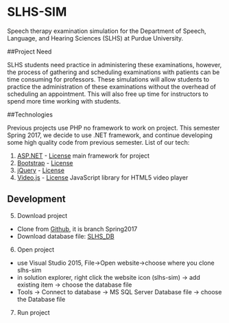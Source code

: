 SLHS-SIM
=========



Speech therapy examination simulation for the Department of Speech, Language, and Hearing Sciences (SLHS) at Purdue University.


##Project Need

SLHS students need practice in administering these examinations, however, the process of gathering and scheduling examinations with patients can be time consuming for professors. These simulations will allow students to practice the administration of these examinations without the overhead of scheduling an appointment. This will also free up time for instructors to spend more time working with students.


##Technologies

Previous projects use PHP no framework to work on project.
This semester Spring 2017, we decide to use .NET framework, and continue developing some high quality code from previous semester.
List of our tech:

 1. [ASP.NET](https://www.asp.net/) - [License](https://aspnet.codeplex.com/license) main framework for project
 2. [Bootstrap](http://getbootstrap.com/) - [License](https://github.com/twbs/bootstrap/blob/master/LICENSE)
 3. [jQuery](http://jquery.com/) - [License](https://jquery.org/license/)
 4. [Video.js](http://www.videojs.com/) - [License](https://github.com/videojs/video.js/blob/master/LICENSE) JavaScript library for HTML5 video player
 
## Development ##
 
 5. Download project
 - Clone from [Github](https://github.com/purdue-epics-wise/slhs-sim), it is branch Spring2017
 - Download database file: [SLHS_DB](https://sharepoint.ecn.purdue.edu/epics/teams/wise/Semester%20Documentation/Spring%202017/SLHS/SLHS_DB.mdf)
 6. Open project
 - use Visual Studio 2015, File->Open website->choose where you clone slhs-sim
 - in solution explorer, right click the website icon (slhs-sim) -> add existing item -> choose the database file
 -  Tools -> Connect to database -> MS SQL Server Database file -> choose the Database file
 7. Run project


